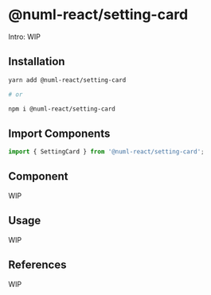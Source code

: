 # @numl-react/setting-card

Intro: WIP

## Installation

```sh
yarn add @numl-react/setting-card

# or

npm i @numl-react/setting-card
```

## Import Components

```jsx
import { SettingCard } from '@numl-react/setting-card';
```

## Component

WIP

## Usage

WIP

## References

WIP
